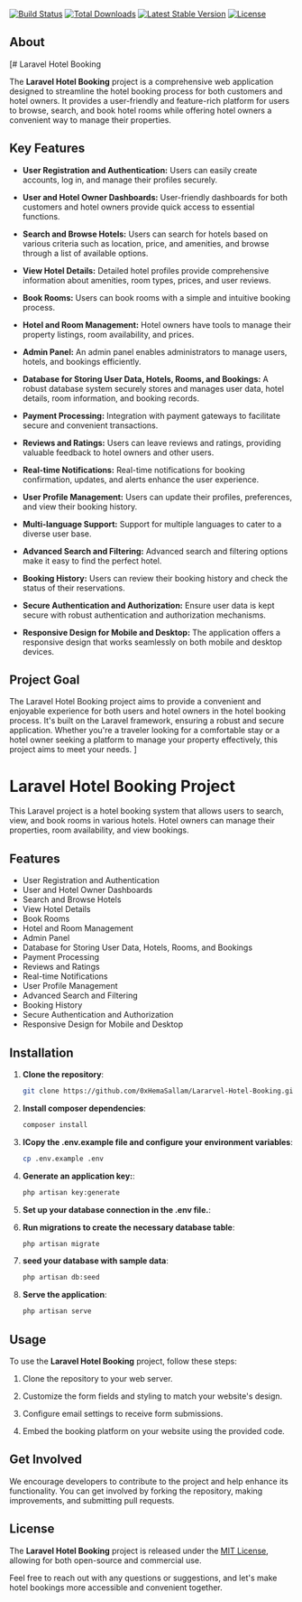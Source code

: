 [![Build Status](https://travis-ci.org/laravel/framework.svg)](https://travis-ci.org/laravel/framework)
[![Total Downloads](https://img.shields.io/packagist/dt/laravel/framework)](https://packagist.org/packages/laravel/framework)
[![Latest Stable Version](https://img.shields.io/packagist/v/laravel/framework)](https://packagist.org/packages/laravel/framework)
[![License](https://img.shields.io/packagist/l/laravel/framework)](https://packagist.org/packages/laravel/framework)

## About

[# Laravel Hotel Booking

The **Laravel Hotel Booking** project is a comprehensive web application designed to streamline the hotel booking process for both customers and hotel owners. It provides a user-friendly and feature-rich platform for users to browse, search, and book hotel rooms while offering hotel owners a convenient way to manage their properties.

## Key Features

- **User Registration and Authentication:** Users can easily create accounts, log in, and manage their profiles securely.

- **User and Hotel Owner Dashboards:** User-friendly dashboards for both customers and hotel owners provide quick access to essential functions.

- **Search and Browse Hotels:** Users can search for hotels based on various criteria such as location, price, and amenities, and browse through a list of available options.

- **View Hotel Details:** Detailed hotel profiles provide comprehensive information about amenities, room types, prices, and user reviews.

- **Book Rooms:** Users can book rooms with a simple and intuitive booking process.

- **Hotel and Room Management:** Hotel owners have tools to manage their property listings, room availability, and prices.

- **Admin Panel:** An admin panel enables administrators to manage users, hotels, and bookings efficiently.

- **Database for Storing User Data, Hotels, Rooms, and Bookings:** A robust database system securely stores and manages user data, hotel details, room information, and booking records.

- **Payment Processing:** Integration with payment gateways to facilitate secure and convenient transactions.

- **Reviews and Ratings:** Users can leave reviews and ratings, providing valuable feedback to hotel owners and other users.

- **Real-time Notifications:** Real-time notifications for booking confirmation, updates, and alerts enhance the user experience.

- **User Profile Management:** Users can update their profiles, preferences, and view their booking history.

- **Multi-language Support:** Support for multiple languages to cater to a diverse user base.

- **Advanced Search and Filtering:** Advanced search and filtering options make it easy to find the perfect hotel.

- **Booking History:** Users can review their booking history and check the status of their reservations.

- **Secure Authentication and Authorization:** Ensure user data is kept secure with robust authentication and authorization mechanisms.

- **Responsive Design for Mobile and Desktop:** The application offers a responsive design that works seamlessly on both mobile and desktop devices.

## Project Goal

The Laravel Hotel Booking project aims to provide a convenient and enjoyable experience for both users and hotel owners in the hotel booking process. It's built on the Laravel framework, ensuring a robust and secure application. Whether you're a traveler looking for a comfortable stay or a hotel owner seeking a platform to manage your property effectively, this project aims to meet your needs.
]

# Laravel Hotel Booking Project

This Laravel project is a hotel booking system that allows users to search, view, and book rooms in various hotels. Hotel owners can manage their properties, room availability, and view bookings.

## Features

- User Registration and Authentication
- User and Hotel Owner Dashboards
- Search and Browse Hotels
- View Hotel Details
- Book Rooms
- Hotel and Room Management
- Admin Panel
- Database for Storing User Data, Hotels, Rooms, and Bookings
- Payment Processing
- Reviews and Ratings
- Real-time Notifications
- User Profile Management
- Advanced Search and Filtering
- Booking History
- Secure Authentication and Authorization
- Responsive Design for Mobile and Desktop

## Installation

1. **Clone the repository**:
   ```bash
   git clone https://github.com/0xHemaSallam/Lararvel-Hotel-Booking.git
2. **Install composer dependencies**:
    ```bash
    composer install
2. **ICopy the .env.example file and configure your environment variables**:
    ```bash
    cp .env.example .env
3. **Generate an application key:**:
    ```bash
    php artisan key:generate
4. **Set up your database connection in the .env file.**:

5. **Run migrations to create the necessary database table**:
    ```bash
    php artisan migrate
6. **seed your database with sample data**:
    ```bash
    php artisan db:seed
    
7. **Serve the application**:
    ```bash
    php artisan serve
## Usage

To use the **Laravel Hotel Booking** project, follow these steps:

1. Clone the repository to your web server.

2. Customize the form fields and styling to match your website's design.

3. Configure email settings to receive form submissions.

4. Embed the booking platform on your website using the provided code.

## Get Involved

We encourage developers to contribute to the project and help enhance its functionality. You can get involved by forking the repository, making improvements, and submitting pull requests.

## License

The **Laravel Hotel Booking** project is released under the [MIT License](https://www.ibrahim-sallam.me), allowing for both open-source and commercial use.

Feel free to reach out with any questions or suggestions, and let's make hotel bookings more accessible and convenient together.

